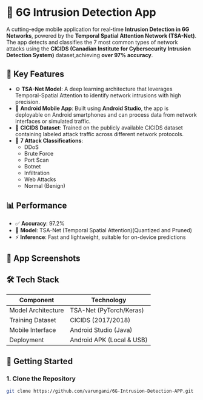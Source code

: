 # 📡 6G Intrusion Detection App

A cutting-edge mobile application for real-time **Intrusion Detection in 6G Networks**, 
powered by the **Temporal Spatial Attention Network (TSA-Net)**. The app detects and 
classifies the 7 most common types of network attacks using 
the **CICIDS (Canadian Institute for Cybersecurity Intrusion Detection System)** dataset,achieving **over 97% accuracy**.

## 🧠 Key Features

- ⚙️ **TSA-Net Model**: A deep learning architecture that leverages Temporal-Spatial Attention to identify network intrusions with high precision.
- 📱 **Android Mobile App**: Built using **Android Studio**, the app is deployable on Android smartphones and can process data from network interfaces or simulated traffic.
- 🧪 **CICIDS Dataset**: Trained on the publicly available CICIDS dataset containing labeled attack traffic across different network protocols.
- 🎯 **7 Attack Classifications**:
  - DDoS
  - Brute Force
  - Port Scan
  - Botnet
  - Infiltration
  - Web Attacks
  - Normal (Benign)

## 📊 Performance

- ✅ **Accuracy**: 97.2%
- 🧠 **Model**: TSA-Net (Temporal Spatial Attention)(Quantized and Pruned)
- ⚡ **Inference**: Fast and lightweight, suitable for on-device predictions

## 📱 App Screenshots



## 🛠️ Tech Stack

| Component         | Technology        |
|------------------|-------------------|
| Model Architecture | TSA-Net (PyTorch/Keras) |
| Training Dataset | CICIDS (2017/2018) |
| Mobile Interface | Android Studio (Java) |
| Deployment | Android APK (Local & USB) |

## 🚀 Getting Started

### 1. Clone the Repository
```bash
git clone https://github.com/varungani/6G-Intrusion-Detection-APP.git
